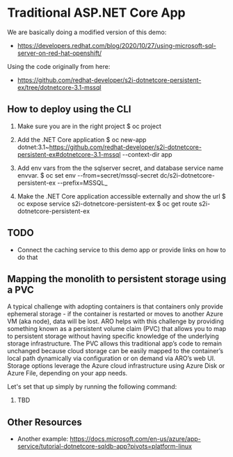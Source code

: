 # Traditional ASP.NET Core App
We are basically doing a modified version of this demo:
* https://developers.redhat.com/blog/2020/10/27/using-microsoft-sql-server-on-red-hat-openshift/

Using the code originally from here:
* https://github.com/redhat-developer/s2i-dotnetcore-persistent-ex/tree/dotnetcore-3.1-mssql


## How to deploy using the CLI
1. Make sure you are in the right project
$ oc project

2. Add the .NET Core application
$ oc new-app dotnet:3.1~https://github.com/redhat-developer/s2i-dotnetcore-persistent-ex#dotnetcore-3.1-mssql --context-dir app

3. Add env vars from the the sqlserver secret, and database service name envvar.
$ oc set env --from=secret/mssql-secret dc/s2i-dotnetcore-persistent-ex --prefix=MSSQL_

1. Make the .NET Core application accessible externally and show the url
$ oc expose service s2i-dotnetcore-persistent-ex
$ oc get route s2i-dotnetcore-persistent-ex


## TODO
* Connect the caching service to this demo app or provide links on how to do that

## Mapping the monolith to persistent storage using a PVC
A typical challenge with adopting containers is that containers only provide ephemeral storage - if the container is restarted or moves to another Azure VM (aka node), data will be lost. ARO helps with this challenge by providing something known as a persistent volume claim (PVC) that allows you to map to persistent storage without having specific knowledge of the underlying storage infrastructure. The PVC allows this traditional app’s code to remain unchanged because cloud storage can be easily mapped to the container’s local path dynamically via configuration or on demand via ARO’s web UI. Storage options leverage the Azure cloud infrastructure using Azure Disk or Azure File, depending on your app needs.

Let's set that up simply by running the following command:
1. TBD

## Other Resources
* Another example: https://docs.microsoft.com/en-us/azure/app-service/tutorial-dotnetcore-sqldb-app?pivots=platform-linux